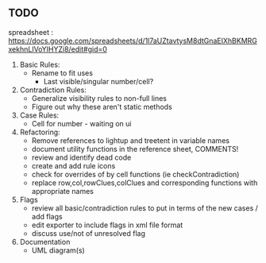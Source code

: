 ## TODO

spreadsheet : https://docs.google.com/spreadsheets/d/1l7aUZtavtysM8dtGnaEIXhBKMRGxekhnLIVoYIHYZi8/edit#gid=0

 1. Basic Rules:
     - Rename to fit uses 
       - Last visible/singular number/cell?
 2. Contradiction Rules:
     - Generalize visibility rules to non-full lines
     - Figure out why these aren't static methods
 3. Case Rules:
     - Cell for number - waiting on ui
 4. Refactoring:
    - Remove references to lightup and treetent in variable names
    - document utility functions in the reference sheet, COMMENTS!
    - review and identify dead code
    - create and add rule icons
    - check for overrides of by cell functions (ie checkContradiction)
    - replace row,col,rowClues,colClues and corresponding functions with appropriate names
 5. Flags
    - review all basic/contradiction rules to put in terms of the new cases / add flags
    - edit exporter to include flags in xml file format
    - discuss use/not of unresolved flag
 6. Documentation
    - UML diagram(s)